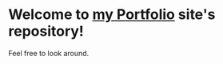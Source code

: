 # Welcome to [my Portfolio](https://yangc95.github.io) site's repository!

Feel free to look around.
